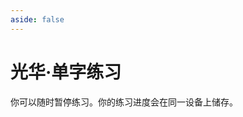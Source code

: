 ```yaml
---
aside: false
---
```

# 光华·单字练习

你可以随时暂停练习。你的练习进度会在同一设备上储存。

<script setup>
import Train from "@/train/CharTrain.vue"
import ZigenMap from "@/zigen/ZigenMap.vue"
</script>
<div class="zigen-font">
<Train name="light" chaifenUrl="/chaifen_zhu.csv" zigenUrl="/zigen-light.csv" :range="[0,1000]" :supplement="true" :ming='false'/>
</div>

<ZigenMap :default-scheme="'light'" :hide-scheme-buttons="true" column-min-width="1.5rem" />
